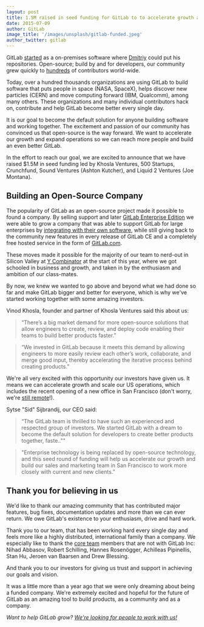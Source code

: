 ```yaml
---
layout: post
title: 1.5M raised in seed funding for GitLab to to accelerate growth and expand operations
date: 2015-07-09
author: GitLab
image_title: '/images/unsplash/gitlab-funded.jpeg'
author_twitter: gitlab
---
```


GitLab [started](https://gitlab.com/gitlab-org/gitlab-ce/commits/v0.9.4) as a
on-premises software where [Dmitriy](https://about.gitlab.com/team)
could put his repositories.
Open-source; build by and for developers, our community grew quickly to
[hundreds](http://contributors.gitlab.com/) of contributors world-wide.

Today, over a hundred thousands organizations are using GitLab to build software
that puts people in space (NASA, SpaceX), helps discover new particles (CERN) and
move computing forward (IBM, Qualcomm), among many others.
These organizations and many individual contributors hack on,
contribute and help GitLab become better every single day.

It is our goal to become the default solution for anyone building software and
working together. The excitement and passion of our community has convinced us
that open-source is the way forward. We want to accelerate our growth and expand
operations so we can reach more people and build an even better GitLab.

In the effort to reach our goal, we are excited to announce that we have raised
$1.5M in seed funding led by Khosla Ventures, 500 Startups, Crunchfund,
Sound Ventures (Ashton Kutcher), and Liquid 2 Ventures (Joe Montana).

<!--more-->

## Building an Open-Source Company

The popularity of GitLab as an open-source project made it possible to found a
company. By selling support and later [GitLab Enterprise Edition](https://about.gitlab.com/pricing/)
we were able to grow a company that was able to support GitLab for large enterprises
by [integrating with their own software](https://about.gitlab.com/features/#compare),
while still giving back to the community new features in every release of GitLab CE
and a completely free hosted service in the form of [GitLab.com](https://about.gitlab.com/gitlab-com/).

These moves made it possible for the majority of our team to nerd-out in Silicon Valley
at [Y Combinator](https://about.gitlab.com/2015/03/04/gitlab-is-part-of-the-y-combinator-family/)
at the start of this year, where we got schooled in business and growth, and
taken in by the enthusiasm and ambition of our class-mates.

By now, we knew we wanted to go above and beyond what we had done so far
and make GitLab bigger and better for everyone, which is why we've started
working together with some amazing investors.

Vinod Khosla, founder and partner of Khosla Ventures said this about us:

> “There’s a big market demand for more open-source solutions that allow engineers
to create, review, and deploy code enabling their teams to build better products faster.”

> “We invested in GitLab because it meets this demand by allowing engineers to more
easily review each other’s work, collaborate, and merge good input,
thereby accelerating the iterative process behind creating products.”

We're all very excited with this opportunity our investors have given us.
It means we can accelerate growth and scale our US operations, which
includes the recent opening of a new office in San Francisco (don't worry,
we're [still remote](https://about.gitlab.com/2015/04/08/the-remote-manifesto/)!).

Sytse "Sid" Sijbrandij, our CEO said:

> “The GitLab team is thrilled to have such an experienced and respected group of investors.
We started GitLab with a dream to become the default solution for developers to
create better products together, faste..""

> "Enterprise technology is being replaced by open-source technology,
and this seed round of funding will help us accelerate our growth and
build our sales and marketing team in San Francisco to work more closely with
current and new clients.”

## Thank you for believing in us

We'd like to thank our amazing community that has contributed major features,
bug fixes, documentation updates and more than we can ever return. We owe
GitLab's existence to your enthusiasm, drive and hard work.

Thank you to our team, that has been working hard every single day and feels
more like a highly distributed, international family than a company.
We especially like to thank the [core team](https://about.gitlab.com/core-team)
members that are not with GitLab Inc: Nihad Abbasov, Robert Schilling,
Hannes Rosenögger, Achilleas Pipinellis, Stan Hu, Jeroen van Baarsen and Drew Blessing.

And thank you to our investors for giving us trust and support in achieving our
goals and vision.

It was a little more than a year ago that we were only dreaming about being
a funded company. We're extremely excited and hopeful for the future of GitLab
as an amazing tool to build products, as a community and as a company.

_Want to help GitLab grow? [We're looking for people to work with us!](https://about.gitlab.com/jobs)_
